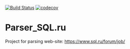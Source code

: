 [![Build Status](https://travis-ci.org/DaniilsLoputevs/Parser_SQL.ru.svg?branch=master)](https://travis-ci.org/DaniilsLoputevs/Parser_SQL.ru)
[![codecov](https://codecov.io/gh/DaniilsLoputevs/Parser_SQL.ru/branch/master/graph/badge.svg)](https://codecov.io/gh/DaniilsLoputevs/Parser_SQL.ru)

# Parser_SQL.ru

Project for parsing web-site: https://www.sql.ru/forum/job/

